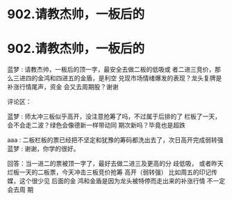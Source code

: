 # 902.请教杰帅，一板后的

# 902.请教杰帅，一板后的

蓝梦 : 请教杰帅，一板后的顶一字，最安全去做二板的低吸或 者二进三竞价，那么三进四的金鸿和四进五的金盾，是利空 兑现市场情绪爆发的表现？龙头复牌是补涨行情尾声，资金 会又去周期股？谢谢

评论区：

蓝梦 : 师太冲三板似乎高开，没注意抢筹了吗，不过属于后排的了 栏板了一天，会不会走二波？绿色会像德新一样带动同 期次新吗？毕竟也是超跌

aaa : 二板栏板的票已经把不坚定和犹豫的筹码都洗出去了，次日高开完成弱转强 蓝梦 : 谢谢，你学的很好。

回答：当一进二的票被顶一字了，最好去做二进三及更高的分 歧低吸， 或者昨天烂板一天的二板票，今天冲击三板竞价抢筹 高开（弱转强） 比如周五的印记传媒，这个很少见 后面的金 鸿和金盾是因为龙头被特停而走出来的补涨行情 不一定会去周 期